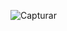![Capturar](https://user-images.githubusercontent.com/62679926/170142368-01f16c15-46e0-4b30-92bc-b4faa8bbd95e.PNG)
